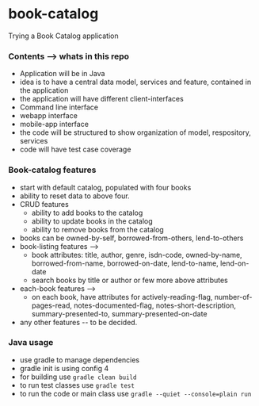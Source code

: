 # book-catalog
Trying a Book Catalog application



### Contents --> whats in this repo
* Application will be in Java
* idea is to have a central data model, services and feature, contained in the application
* the application will have different client-interfaces
* Command line interface
* webapp interface
* mobile-app interface
* the code will be structured to show organization of model, respository, services
* code will have test case coverage

### Book-catalog features
* start with default catalog, populated with four books
* ability to reset data to above four.
* CRUD features
  * ability to add books to the catalog
  * ability to update books in the catalog
  * ability to remove books from the catalog
* books can be owned-by-self, borrowed-from-others, lend-to-others
* book-listing features -->
  * book attributes: title, author, genre, isdn-code, owned-by-name, borrowed-from-name, borrowed-on-date, lend-to-name, lend-on-date 
  * search books by title or author or few more above attributes
* each-book features -->
  * on each book, have attributes for actively-reading-flag, number-of-pages-read, notes-documented-flag, notes-short-description, summary-presented-to, summary-presented-on-date
* any other features -- to be decided.


### Java usage
* use gradle to manage dependencies
* gradle init is using config 4
* for building use ```gradle clean build```
* to run test classes use ```gradle test```
* to run the code or main class use ```gradle --quiet --console=plain run```

